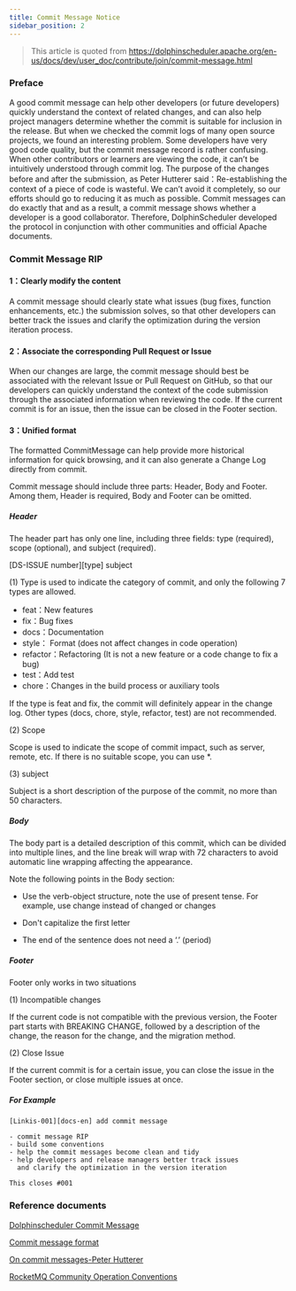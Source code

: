 ```yaml
---
title: Commit Message Notice
sidebar_position: 2
---
```

>This article is quoted from https://dolphinscheduler.apache.org/en-us/docs/dev/user_doc/contribute/join/commit-message.html

### Preface

A good commit message can help other developers (or future developers) quickly understand the context of related changes, and can also help project managers determine whether the commit is suitable for inclusion in the release. But when we checked the commit logs of many open source projects, we found an interesting problem. Some developers have very good code quality, but the commit message record is rather confusing. When other contributors or learners are viewing the code, it can’t be intuitively understood through commit log.
The purpose of the changes before and after the submission, as Peter Hutterer said：Re-establishing the context of a piece of code is wasteful. We can’t avoid it completely, so our efforts should go to reducing it as much as possible. Commit messages can do exactly that and as a result, a commit message shows whether a developer is a good collaborator. Therefore, DolphinScheduler developed the protocol in conjunction with other communities and official Apache documents.

### Commit Message RIP

#### 1：Clearly modify the content

A commit message should clearly state what issues (bug fixes, function enhancements, etc.) the submission solves, so that other developers can better track the issues and clarify the optimization during the version iteration process.

#### 2：Associate the corresponding Pull Request or Issue

When our changes are large, the commit message should best be associated with the relevant Issue or Pull Request on GitHub, so that our developers can quickly understand the context of the code submission through the associated information when reviewing the code. If the current commit is for an issue, then the issue can be closed in the Footer section.

#### 3：Unified format

The formatted CommitMessage can help provide more historical information for quick browsing, and it can also generate a Change Log directly from commit.

Commit message should include three parts: Header, Body and Footer. Among them, Header is required, Body and Footer can be omitted.

##### Header

The header part has only one line, including three fields: type (required), scope (optional), and subject (required).

[DS-ISSUE number][type] subject

(1) Type is used to indicate the category of commit, and only the following 7 types are allowed.

- feat：New features
- fix：Bug fixes
- docs：Documentation
- style： Format (does not affect changes in code operation)
- refactor：Refactoring (It is not a new feature or a code change to fix a bug)
- test：Add test
- chore：Changes in the build process or auxiliary tools

If the type is feat and fix, the commit will definitely appear in the change log. Other types (docs, chore, style, refactor, test) are not recommended.

(2) Scope

Scope is used to indicate the scope of commit impact, such as server, remote, etc. If there is no suitable scope, you can use \*.

(3) subject

Subject is a short description of the purpose of the commit, no more than 50 characters.

##### Body

The body part is a detailed description of this commit, which can be divided into multiple lines, and the line break will wrap with 72 characters to avoid automatic line wrapping affecting the appearance.

Note the following points in the Body section:

- Use the verb-object structure, note the use of present tense. For example, use change instead of changed or changes

- Don't capitalize the first letter

- The end of the sentence does not need a ‘.’ (period)

##### Footer

Footer only works in two situations

(1) Incompatible changes

If the current code is not compatible with the previous version, the Footer part starts with BREAKING CHANGE, followed by a description of the change, the reason for the change, and the migration method.

(2) Close Issue

If the current commit is for a certain issue, you can close the issue in the Footer section, or close multiple issues at once.

##### For Example

```
[Linkis-001][docs-en] add commit message

- commit message RIP
- build some conventions
- help the commit messages become clean and tidy
- help developers and release managers better track issues
  and clarify the optimization in the version iteration

This closes #001
```

### Reference documents

[Dolphinscheduler Commit Message](https://dolphinscheduler.apache.org/zh-cn/docs/dev/user_doc/contribute/join/commit-message.html)

[Commit message format](https://cwiki.apache.org/confluence/display/GEODE/Commit+Message+Format)

[On commit messages-Peter Hutterer](http://who-t.blogspot.com/2009/12/on-commit-messages.html)

[RocketMQ Community Operation Conventions](https://mp.weixin.qq.com/s/LKM4IXAY-7dKhTzGu5-oug)
